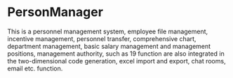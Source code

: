 # PersonManager

This is a personnel management system, employee file management, incentive management, personnel transfer, comprehensive chart, department management, basic salary management and management positions, management authority, such as 19 function are also integrated in the two-dimensional code generation, excel import and export, chat rooms, email etc. function.
